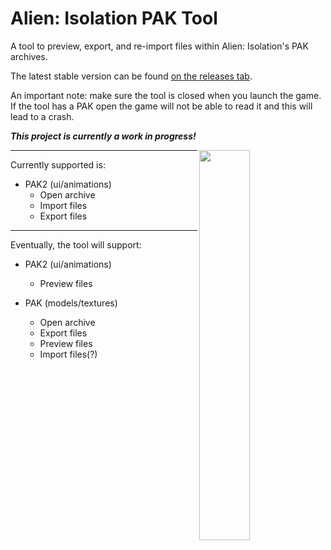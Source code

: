 # Alien: Isolation PAK Tool
A tool to preview, export, and re-import files within Alien: Isolation's PAK archives.

The latest stable version can be found [on the releases tab](https://github.com/MattFiler/AlienPAK/releases).

An important note: make sure the tool is closed when you launch the game. If the tool has a PAK open the game will not be able to read it and this will lead to a crash.

***This project is currently a work in progress!***

<img src="https://i.imgur.com/q76oME2.png" align="right" width="40%">

---

Currently supported is:
- PAK2 (ui/animations)
  - Open archive
  - Import files
  - Export files
  
---

Eventually, the tool will support:
- PAK2 (ui/animations)
  - Preview files
  
- PAK (models/textures)
  - Open archive
  - Export files
  - Preview files
  - Import files(?)
